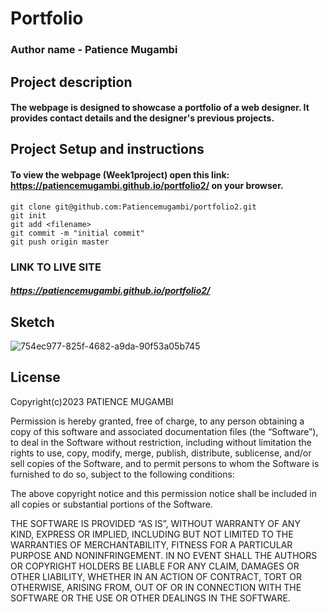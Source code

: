 # Portfolio
### Author name - Patience Mugambi


## Project description
#### The webpage is designed to showcase a portfolio of a web designer. It provides contact details and the designer's previous projects.

## Project Setup and instructions
#### To view the webpage (Week1project) open this link: https://patiencemugambi.github.io/portfolio2/ on your browser.

```
git clone git@github.com:Patiencemugambi/portfolio2.git
git init
git add <filename>
git commit -m "initial commit"
git push origin master
```


### LINK TO LIVE SITE
##### https://patiencemugambi.github.io/portfolio2/

## Sketch
![754ec977-825f-4682-a9da-90f53a05b745](https://user-images.githubusercontent.com/70891536/236762082-27f054d4-bad1-41ea-9698-85ba2b1fc0f4.jpg)
## License
Copyright(c)2023 PATIENCE MUGAMBI

Permission is hereby granted, free of charge, to any person obtaining a copy of this software and associated documentation files (the “Software”), to deal in the Software without restriction, including without limitation the rights to use, copy, modify, merge, publish, distribute, sublicense, and/or sell copies of the Software, and to permit persons to whom the Software is furnished to do so, subject to the following conditions:

The above copyright notice and this permission notice shall be included in all copies or substantial portions of the Software.

THE SOFTWARE IS PROVIDED “AS IS”, WITHOUT WARRANTY OF ANY KIND, EXPRESS OR IMPLIED, INCLUDING BUT NOT LIMITED TO THE WARRANTIES OF MERCHANTABILITY, FITNESS FOR A PARTICULAR PURPOSE AND NONINFRINGEMENT. IN NO EVENT SHALL THE AUTHORS OR COPYRIGHT HOLDERS BE LIABLE FOR ANY CLAIM, DAMAGES OR OTHER LIABILITY, WHETHER IN AN ACTION OF CONTRACT, TORT OR OTHERWISE, ARISING FROM, OUT OF OR IN CONNECTION WITH THE SOFTWARE OR THE USE OR OTHER DEALINGS IN THE SOFTWARE.
